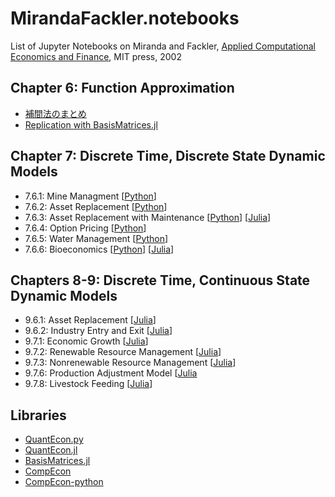 # MirandaFackler.notebooks
List of Jupyter Notebooks on
Miranda and Fackler,
[Applied Computational Economics and Finance](https://mitpress.mit.edu/books/applied-computational-economics-and-finance),
MIT press, 2002

## Chapter 6: Function Approximation

* [補間法のまとめ](http://nbviewer.jupyter.org/github/EikiTakigawa/Exercise5/blob/master/補間法.ipynb)
* [Replication with BasisMatrices.jl](http://nbviewer.jupyter.org/github/OyamaZemi/exercises2016/blob/master/ex06/basis_matrices_demo.ipynb)

## Chapter 7: Discrete Time, Discrete State Dynamic Models

* 7.6.1: Mine Managment
  [[Python](http://nbviewer.jupyter.org/github/QuantEcon/QuantEcon.notebooks/blob/master/ddp_ex_MF_7_6_1_py.ipynb)]
* 7.6.2: Asset Replacement
  [[Python](http://nbviewer.jupyter.org/github/QuantEcon/QuantEcon.notebooks/blob/master/ddp_ex_MF_7_6_2_py.ipynb)]
* 7.6.3: Asset Replacement with Maintenance
  [[Python](http://nbviewer.jupyter.org/github/QuantEcon/QuantEcon.notebooks/blob/master/ddp_ex_MF_7_6_3_py.ipynb)]
  [[Julia](http://nbviewer.jupyter.org/github/QuantEcon/QuantEcon.notebooks/blob/master/ddp_ex_MF_7_6_3_jl.ipynb)]
* 7.6.4: Option Pricing
  [[Python](http://nbviewer.jupyter.org/github/QuantEcon/QuantEcon.notebooks/blob/master/ddp_ex_MF_7_6_4_py.ipynb)]
* 7.6.5: Water Management
  [[Python](http://nbviewer.jupyter.org/github/QuantEcon/QuantEcon.notebooks/blob/master/ddp_ex_MF_7_6_5_py.ipynb)]
* 7.6.6: Bioeconomics
  [[Python](http://nbviewer.jupyter.org/github/QuantEcon/QuantEcon.notebooks/blob/master/ddp_ex_MF_7_6_6_py.ipynb)]
  [[Julia](http://nbviewer.jupyter.org/github/QuantEcon/QuantEcon.notebooks/blob/master/ddp_ex_MF_7_6_6_jl.ipynb)]

## Chapters 8-9: Discrete Time, Continuous State Dynamic Models
* 9.6.1: Asset Replacement
[[Julia](http://nbviewer.jupyter.org/github/NTsuchiya0127/ex03/blob/master/9.6.1%20Asset%20Replacement.ipynb)]
* 9.6.2: Industry Entry and Exit
  [[Julia](http://nbviewer.jupyter.org/github/EikiTakigawa/Exercise5/blob/master/MF_9_6_2.ipynb)]
* 9.7.1: Economic Growth
  [[Julia](http://nbviewer.jupyter.org/github/m21kosumi/8.4.1-9.7.1-Economic-Growth/blob/master/8.4.1-9.7.1%20Economic%20Growth.ipynb)]
* 9.7.2: Renewable Resource Management
  [[Julia](http://nbviewer.jupyter.org/github/IoriS/DDP/blob/master/9.7.2%20Renewable%20Resource%20Management.ipynb?flush_cache=true)]
* 9.7.3: Nonrenewable Resource Management
  [[Julia](http://nbviewer.jupyter.org/github/masashitshit/Dynamic-Programming/blob/master/Nonrenewable%20Resource%20Management%20%28SplineParams%29.ipynb)]
* 9.7.6: Production Adjustment Model
  [[Julia](http://nbviewer.jupyter.org/github/4kizuki/PAM.jl/blob/master/9.7.6-Production-Adjustment-Model.ipynb)
* 9.7.8: Livestock Feeding
  [[Julia](https://nbviewer.jupyter.org/github/myuuuuun/MirandaFackler/blob/master/ddp_ex_MF_9_7_8_jl.ipynb)]

## Libraries

* [QuantEcon.py](https://github.com/QuantEcon/QuantEcon.py)
* [QuantEcon.jl](https://github.com/QuantEcon/QuantEcon.jl)
* [BasisMatrices.jl](https://github.com/QuantEcon/BasisMatrices.jl)
* [CompEcon](https://github.com/PaulFackler/CompEcon)
* [CompEcon-python](https://github.com/randall-romero/CompEcon-python)
